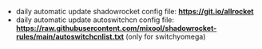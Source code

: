 * daily automatic update shadowrocket config file: **https://git.io/allrocket**  
* daily automatic update autoswitchcn config file: **https://raw.githubusercontent.com/mixool/shadowrocket-rules/main/autoswitchcnlist.txt**  (only for switchyomega)